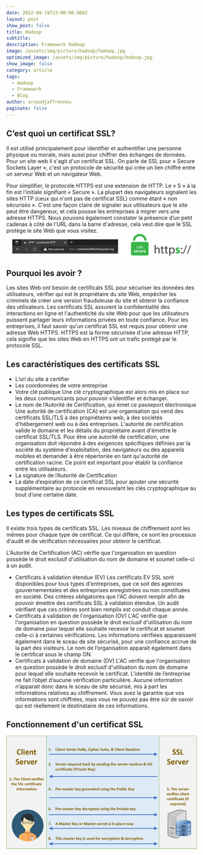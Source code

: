 ```yaml
---
date: 2022-09-19T23:00:00.000Z
layout: post
show_post: false
title: Hadoop
subtitle: 
description: Framework Hadoop
image: /assets/img/picture/hadoop/hadoop.jpg
optimized_image: /assets/img/picture/hadoop/hadoop.jpg
show_image: false
category: article
tags:
  - Hadoop
  - Framework
  - Blog
author: arnaudjaffrennou
paginate: false
---
```


## C’est quoi un certificat SSL?
Il est utilisé principalement pour identifier et authentifier une personne physique ou morale, mais aussi pour chiffrer des échanges de données.
Pour un site web il s'agit d'un certificat SSL. On parle de SSL pour « Secure Sockets Layer », c'est un protocole de sécurité qui crée un lien chiffré entre un serveur Web et un navigateur Web.

Pour simplifier, le protocole HTTPS est une extension de HTTP. Le « S » à la fin est l’initiale signifiant « Secure ». 
La plupart des navigateurs signalent les sites HTTP (ceux qui n'ont pas de certificat SSL) comme étant « non sécurisés ». C'est une façon claire de signaler aux utilisateurs que le site peut être dangereux, et cela pousse les entreprises à migrer vers une adresse HTTPS. Nous pouvons également constater la présence d’un petit cadenas à côté de l'URL dans la barre d'adresse, cela veut dire que le SSL protège le site Web que vous visitez.
<img src="/assets/img/picture/certificats/certificat-presentation.png">

## Pourquoi les avoir ?
Les sites Web ont besoin de certificats SSL pour sécuriser les données des utilisateurs, vérifier qui est le propriétaire du site Web, empêcher les criminels de créer une version frauduleuse du site et obtenir la confiance des utilisateurs.
Les certificats SSL assurent la confidentialité des interactions en ligne et l'authenticité du site Web pour que les utilisateurs puissent partager leurs informations privées en toute confiance.
Pour les entreprises, il faut savoir qu'un certificat SSL est requis pour obtenir une adresse Web HTTPS. HTTPS est la forme sécurisée d'une adresse HTTP, cela signifie que les sites Web en HTTPS ont un trafic protégé par le protocole SSL. 


## Les caractéristiques des certificats SSL
* L’url du site à certifier 
* Les coordonnées de votre entreprise
* Votre clé publique 
Une clé cryptographique est alors mis en place sur les deux communicants pour pouvoir s’identifier et échanger.
* Le nom de l’Autorité de Certification, qui émet ce passeport électronique
Une autorité de certification (CA) est une organisation qui vend des certificats SSL/TLS à des propriétaires web, à des sociétés d'hébergement web ou à des entreprises. 
L'autorité de certification valide le domaine et les détails du propriétaire avant d'émettre le certificat SSL/TLS. 
Pour être une autorité de certification, une organisation doit répondre à des exigences spécifiques définies par la société du système d'exploitation, des navigateurs ou des appareils mobiles et demander à être répertoriée en tant qu'autorité de certification racine. 
Ce point est important pour établir la confiance entre les utilisateurs.
* La signature de l’Autorité de Certification
* La date d’expiration de ce certificat SSL
pour ajouter une sécurité supplémentaire au protocole en renouvelant les clés cryptographique au bout d’une certaine date.

## Les types de certificats SSL
Il existe trois types de certificats SSL. Les niveaux de chiffrement sont les mêmes pour chaque type de certificat. Ce qui diffère, ce sont les processus d'audit et de vérification nécessaires pour obtenir le certificat.

L'Autorité de Certification (AC) vérifie que l'organisation en question possède le droit exclusif d'utilisation du nom de domaine et soumet celle-ci à un audit.

* Certificats à validation étendue (EV)
Les certificats EV SSL sont disponibles pour tous types d'entreprises, que ce soit des agences gouvernementales et des entreprises enregistrées ou non constituées en société. Des critères obligatoires que l'AC doivent remplir afin de pouvoir émettre des certificats SSL à validation étendue. Un audit vérifiant que ces critères sont bien remplis est conduit chaque année.
* Certificats à validation de l'organisation (OV)
L'AC vérifie que l'organisation en question possède le droit exclusif d'utilisation du nom de domaine pour lequel elle souhaite recevoir le certificat et soumet celle-ci à certaines vérifications. Les informations vérifiées apparaissent également dans le sceau de site sécurisé, pour une confiance accrue de la part des visiteurs. Le nom de l’organisation apparait également dans le certificat sous le champ ON.
* Certificats à validation de domaine (DV)
L'AC vérifie que l'organisation en question possède le droit exclusif d'utilisation du nom de domaine pour lequel elle souhaite recevoir le certificat. L'identité de l’entreprise ne fait l’objet d’aucune vérification particulière. Aucune information n’apparait donc dans le sceau de site sécurisé, mis à part les informations relatives au chiffrement. Vous avez la garantie que vos informations sont chiffrées, mais vous ne pouvez pas être sûr de savoir qui est réellement le destinataire de ces informations.

## Fonctionnement d'un certificat SSL
<img src="/assets/img/picture/certificats/certificat-fonctionnement.png">
